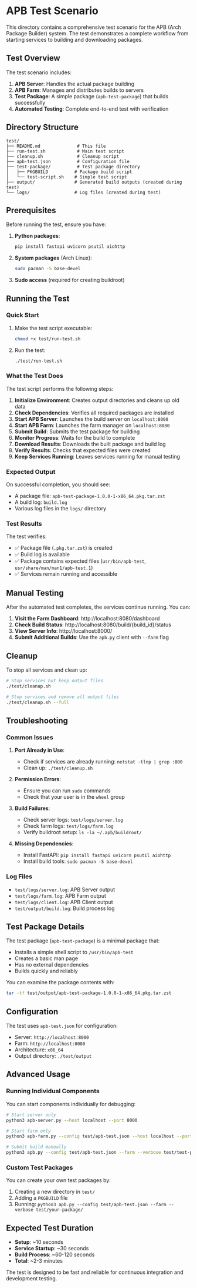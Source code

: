 # APB Test Scenario

This directory contains a comprehensive test scenario for the APB (Arch Package Builder) system. The test demonstrates a complete workflow from starting services to building and downloading packages.

## Test Overview

The test scenario includes:
1. **APB Server**: Handles the actual package building
2. **APB Farm**: Manages and distributes builds to servers
3. **Test Package**: A simple package (`apb-test-package`) that builds successfully
4. **Automated Testing**: Complete end-to-end test with verification

## Directory Structure

```
test/
├── README.md              # This file
├── run-test.sh            # Main test script
├── cleanup.sh             # Cleanup script
├── apb-test.json          # Configuration file
├── test-package/          # Test package directory
│   ├── PKGBUILD          # Package build script
│   └── test-script.sh    # Simple test script
├── output/               # Generated build outputs (created during test)
└── logs/                 # Log files (created during test)
```

## Prerequisites

Before running the test, ensure you have:

1. **Python packages**:
   ```bash
   pip install fastapi uvicorn psutil aiohttp
   ```

2. **System packages** (Arch Linux):
   ```bash
   sudo pacman -S base-devel
   ```

3. **Sudo access** (required for creating buildroot)

## Running the Test

### Quick Start

1. Make the test script executable:
   ```bash
   chmod +x test/run-test.sh
   ```

2. Run the test:
   ```bash
   ./test/run-test.sh
   ```

### What the Test Does

The test script performs the following steps:

1. **Initialize Environment**: Creates output directories and cleans up old data
2. **Check Dependencies**: Verifies all required packages are installed
3. **Start APB Server**: Launches the build server on `localhost:8000`
4. **Start APB Farm**: Launches the farm manager on `localhost:8080`
5. **Submit Build**: Submits the test package for building
6. **Monitor Progress**: Waits for the build to complete
7. **Download Results**: Downloads the built package and build log
8. **Verify Results**: Checks that expected files were created
9. **Keep Services Running**: Leaves services running for manual testing

### Expected Output

On successful completion, you should see:
- A package file: `apb-test-package-1.0.0-1-x86_64.pkg.tar.zst`
- A build log: `build.log`
- Various log files in the `logs/` directory

### Test Results

The test verifies:
- ✅ Package file (`.pkg.tar.zst`) is created
- ✅ Build log is available
- ✅ Package contains expected files (`usr/bin/apb-test`, `usr/share/man/man1/apb-test.1`)
- ✅ Services remain running and accessible

## Manual Testing

After the automated test completes, the services continue running. You can:

1. **Visit the Farm Dashboard**: http://localhost:8080/dashboard
2. **Check Build Status**: http://localhost:8080/build/{build_id}/status
3. **View Server Info**: http://localhost:8000/
4. **Submit Additional Builds**: Use the `apb.py` client with `--farm` flag

## Cleanup

To stop all services and clean up:

```bash
# Stop services but keep output files
./test/cleanup.sh

# Stop services and remove all output files
./test/cleanup.sh --full
```

## Troubleshooting

### Common Issues

1. **Port Already in Use**:
   - Check if services are already running: `netstat -tlnp | grep :800`
   - Clean up: `./test/cleanup.sh`

2. **Permission Errors**:
   - Ensure you can run `sudo` commands
   - Check that your user is in the `wheel` group

3. **Build Failures**:
   - Check server logs: `test/logs/server.log`
   - Check farm logs: `test/logs/farm.log`
   - Verify buildroot setup: `ls -la ~/.apb/buildroot/`

4. **Missing Dependencies**:
   - Install FastAPI: `pip install fastapi uvicorn psutil aiohttp`
   - Install build tools: `sudo pacman -S base-devel`

### Log Files

- `test/logs/server.log`: APB Server output
- `test/logs/farm.log`: APB Farm output  
- `test/logs/client.log`: APB Client output
- `test/output/build.log`: Build process log

## Test Package Details

The test package (`apb-test-package`) is a minimal package that:
- Installs a simple shell script to `/usr/bin/apb-test`
- Creates a basic man page
- Has no external dependencies
- Builds quickly and reliably

You can examine the package contents with:
```bash
tar -tf test/output/apb-test-package-1.0.0-1-x86_64.pkg.tar.zst
```

## Configuration

The test uses `apb-test.json` for configuration:
- Server: `http://localhost:8000`
- Farm: `http://localhost:8080`
- Architecture: `x86_64`
- Output directory: `./test/output`

## Advanced Usage

### Running Individual Components

You can start components individually for debugging:

```bash
# Start server only
python3 apb-server.py --host localhost --port 8000

# Start farm only
python3 apb-farm.py --config test/apb-test.json --host localhost --port 8080

# Submit build manually
python3 apb.py --config test/apb-test.json --farm --verbose test/test-package/
```

### Custom Test Packages

You can create your own test packages by:
1. Creating a new directory in `test/`
2. Adding a `PKGBUILD` file
3. Running: `python3 apb.py --config test/apb-test.json --farm --verbose test/your-package/`

## Expected Test Duration

- **Setup**: ~10 seconds
- **Service Startup**: ~30 seconds
- **Build Process**: ~60-120 seconds
- **Total**: ~2-3 minutes

The test is designed to be fast and reliable for continuous integration and development testing. 